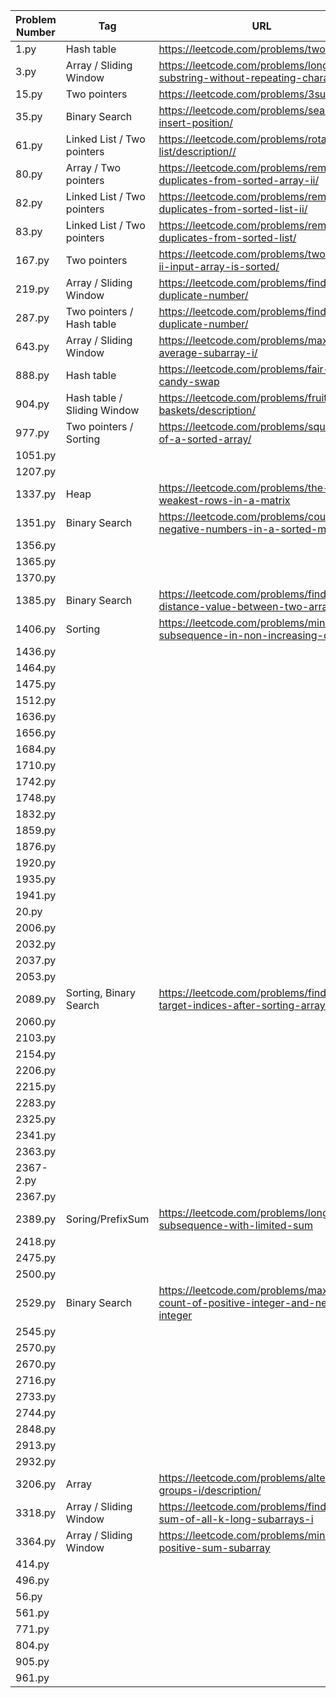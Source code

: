 | Problem Number | Tag                         | URL                                                                                    |
| -------------- | --------------------------- | -------------------------------------------------------------------------------------- |
| 1.py           | Hash table                  | <https://leetcode.com/problems/two-sum/>                                               |
| 3.py           | Array / Sliding Window      | <https://leetcode.com/problems/longest-substring-without-repeating-characters>         |
| 15.py          | Two pointers                | <https://leetcode.com/problems/3sum/>                                                  |
| 35.py          | Binary Search               | <https://leetcode.com/problems/search-insert-position/>                                |
| 61.py          | Linked List / Two pointers  | <https://leetcode.com/problems/rotate-list/description//>                              |
| 80.py          | Array / Two pointers        | <https://leetcode.com/problems/remove-duplicates-from-sorted-array-ii/>                |
| 82.py          | Linked List / Two pointers  | <https://leetcode.com/problems/remove-duplicates-from-sorted-list-ii/>                 |
| 83.py          | Linked List / Two pointers  | <https://leetcode.com/problems/remove-duplicates-from-sorted-list/>                    |
| 167.py         | Two pointers                | <https://leetcode.com/problems/two-sum-ii-input-array-is-sorted/>                      |
| 219.py         | Array / Sliding Window      | <https://leetcode.com/problems/find-the-duplicate-number/>                             |
| 287.py         | Two pointers / Hash table   | <https://leetcode.com/problems/find-the-duplicate-number/>                             |
| 643.py         | Array / Sliding Window      | <https://leetcode.com/problems/maximum-average-subarray-i/>                            |
| 888.py         | Hash table                  | <https://leetcode.com/problems/fair-candy-swap>                                        |
| 904.py         | Hash table / Sliding Window | <https://leetcode.com/problems/fruit-into-baskets/description/>                        |
| 977.py         | Two pointers / Sorting      | <https://leetcode.com/problems/squares-of-a-sorted-array/>                             |
| 1051.py        |                             |                                                                                        |
| 1207.py        |                             |                                                                                        |
| 1337.py        | Heap                        | <https://leetcode.com/problems/the-k-weakest-rows-in-a-matrix>                         |
| 1351.py        | Binary Search               | <https://leetcode.com/problems/count-negative-numbers-in-a-sorted-matrix>              |
| 1356.py        |                             |                                                                                        |
| 1365.py        |                             |                                                                                        |
| 1370.py        |                             |                                                                                        |
| 1385.py        | Binary Search               | <https://leetcode.com/problems/find-the-distance-value-between-two-arrays>             |
| 1406.py        | Sorting                     | <https://leetcode.com/problems/minimum-subsequence-in-non-increasing-order/>           |
| 1436.py        |                             |                                                                                        |
| 1464.py        |                             |                                                                                        |
| 1475.py        |                             |                                                                                        |
| 1512.py        |                             |                                                                                        |
| 1636.py        |                             |                                                                                        |
| 1656.py        |                             |                                                                                        |
| 1684.py        |                             |                                                                                        |
| 1710.py        |                             |                                                                                        |
| 1742.py        |                             |                                                                                        |
| 1748.py        |                             |                                                                                        |
| 1832.py        |                             |                                                                                        |
| 1859.py        |                             |                                                                                        |
| 1876.py        |                             |                                                                                        |
| 1920.py        |                             |                                                                                        |
| 1935.py        |                             |                                                                                        |
| 1941.py        |                             |                                                                                        |
| 20.py          |                             |                                                                                        |
| 2006.py        |                             |                                                                                        |
| 2032.py        |                             |                                                                                        |
| 2037.py        |                             |                                                                                        |
| 2053.py        |                             |                                                                                        |
| 2089.py        | Sorting, Binary Search      | <https://leetcode.com/problems/find-target-indices-after-sorting-array>                |
| 2060.py        |                             |                                                                                        |
| 2103.py        |                             |                                                                                        |
| 2154.py        |                             |                                                                                        |
| 2206.py        |                             |                                                                                        |
| 2215.py        |                             |                                                                                        |
| 2283.py        |                             |                                                                                        |
| 2325.py        |                             |                                                                                        |
| 2341.py        |                             |                                                                                        |
| 2363.py        |                             |                                                                                        |
| 2367-2.py      |                             |                                                                                        |
| 2367.py        |                             |                                                                                        |
| 2389.py        | Soring/PrefixSum            | <https://leetcode.com/problems/longest-subsequence-with-limited-sum>                   |
| 2418.py        |                             |                                                                                        |
| 2475.py        |                             |                                                                                        |
| 2500.py        |                             |                                                                                        |
| 2529.py        | Binary Search               | <https://leetcode.com/problems/maximum-count-of-positive-integer-and-negative-integer> |
| 2545.py        |                             |                                                                                        |
| 2570.py        |                             |                                                                                        |
| 2670.py        |                             |                                                                                        |
| 2716.py        |                             |                                                                                        |
| 2733.py        |                             |                                                                                        |
| 2744.py        |                             |                                                                                        |
| 2848.py        |                             |                                                                                        |
| 2913.py        |                             |                                                                                        |
| 2932.py        |                             |                                                                                        |
| 3206.py        | Array                       | <https://leetcode.com/problems/alternating-groups-i/description/>                      |
| 3318.py        | Array / Sliding Window      | <https://leetcode.com/problems/find-x-sum-of-all-k-long-subarrays-i>                   |
| 3364.py        | Array / Sliding Window      | <https://leetcode.com/problems/minimum-positive-sum-subarray>                          |
| 414.py         |                             |                                                                                        |
| 496.py         |                             |                                                                                        |
| 56.py          |                             |                                                                                        |
| 561.py         |                             |                                                                                        |
| 771.py         |                             |                                                                                        |
| 804.py         |                             |                                                                                        |
| 905.py         |                             |                                                                                        |
| 961.py         |                             |                                                                                        |

